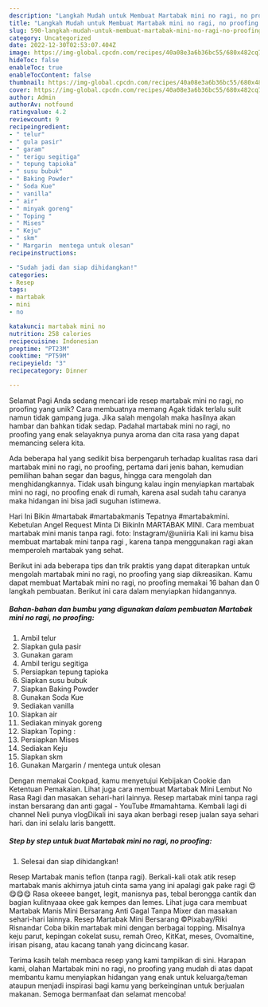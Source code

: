 ```yaml
---
description: "Langkah Mudah untuk Membuat Martabak mini no ragi, no proofing yang Lezat Sekali, Enak"
title: "Langkah Mudah untuk Membuat Martabak mini no ragi, no proofing yang Lezat Sekali, Enak"
slug: 590-langkah-mudah-untuk-membuat-martabak-mini-no-ragi-no-proofing-yang-lezat-sekali-enak
category: Uncategorized
date: 2022-12-30T02:53:07.404Z
image: https://img-global.cpcdn.com/recipes/40a08e3a6b36bc55/680x482cq70/martabak-mini-no-ragi-no-proofing-foto-resep-utama.jpg
hideToc: false
enableToc: true
enableTocContent: false
thumbnail: https://img-global.cpcdn.com/recipes/40a08e3a6b36bc55/680x482cq70/martabak-mini-no-ragi-no-proofing-foto-resep-utama.jpg
cover: https://img-global.cpcdn.com/recipes/40a08e3a6b36bc55/680x482cq70/martabak-mini-no-ragi-no-proofing-foto-resep-utama.jpg
author: Admin
authorAv: notfound
ratingvalue: 4.2
reviewcount: 9
recipeingredient:
- " telur"
- " gula pasir"
- " garam"
- " terigu segitiga"
- " tepung tapioka"
- " susu bubuk"
- " Baking Powder"
- " Soda Kue"
- " vanilla"
- " air"
- " minyak goreng"
- " Toping "
- " Mises"
- " Keju"
- " skm"
- " Margarin  mentega untuk olesan"
recipeinstructions:

- "Sudah jadi dan siap dihidangkan!"
categories:
- Resep
tags:
- martabak
- mini
- no

katakunci: martabak mini no 
nutrition: 258 calories
recipecuisine: Indonesian
preptime: "PT23M"
cooktime: "PT59M"
recipeyield: "3"
recipecategory: Dinner

---
```



Selamat Pagi Anda sedang mencari ide resep martabak mini no ragi, no proofing yang unik? Cara membuatnya memang Agak tidak terlalu sulit namun tidak gampang juga. Jika salah mengolah maka hasilnya akan hambar dan bahkan tidak sedap. Padahal martabak mini no ragi, no proofing yang enak selayaknya punya aroma dan cita rasa yang dapat memancing selera kita.


Ada beberapa hal yang sedikit bisa berpengaruh terhadap kualitas rasa dari martabak mini no ragi, no proofing, pertama dari jenis bahan, kemudian pemilihan bahan segar dan bagus, hingga cara mengolah dan menghidangkannya. Tidak usah bingung kalau ingin menyiapkan martabak mini no ragi, no proofing enak di rumah, karena asal sudah tahu caranya maka hidangan ini bisa jadi suguhan istimewa.

Hari Ini Bikin #martabak #martabakmanis Tepatnya #martabakmini. Kebetulan Angel Request Minta Di BikinIn MARTABAK MINI. Cara membuat martabak mini manis tanpa ragi. foto: Instagram/@uniiria Kali ini kamu bisa membuat martabak mini tanpa ragi , karena tanpa menggunakan ragi akan memperoleh martabak yang sehat.


Berikut ini ada beberapa tips dan trik praktis yang dapat diterapkan untuk mengolah martabak mini no ragi, no proofing yang siap dikreasikan. Kamu dapat membuat Martabak mini no ragi, no proofing memakai 16 bahan dan 0 langkah pembuatan. Berikut ini cara dalam menyiapkan hidangannya.

<!--inarticleads1-->

##### Bahan-bahan dan bumbu yang digunakan dalam pembuatan Martabak mini no ragi, no proofing:

1. Ambil  telur
1. Siapkan  gula pasir
1. Gunakan  garam
1. Ambil  terigu segitiga
1. Persiapkan  tepung tapioka
1. Siapkan  susu bubuk
1. Siapkan  Baking Powder
1. Gunakan  Soda Kue
1. Sediakan  vanilla
1. Siapkan  air
1. Sediakan  minyak goreng
1. Siapkan  Toping :
1. Persiapkan  Mises
1. Sediakan  Keju
1. Siapkan  skm
1. Gunakan  Margarin / mentega untuk olesan


Dengan memakai Cookpad, kamu menyetujui Kebijakan Cookie dan Ketentuan Pemakaian. Lihat juga cara membuat Martabak Mini Lembut No Rasa Ragi dan masakan sehari-hari lainnya. Resep martabak mini tanpa ragi instan bersarang dan anti gagal - YouTube #mamahtama. Kembali lagi di channel Neli punya vlogDikali ini saya akan berbagi resep jualan saya sehari hari. dan ini selalu laris bangettt. 

<!--inarticleads2-->

##### Step by step untuk buat Martabak mini no ragi, no proofing:


1. Selesai dan siap dihidangkan!

Resep Martabak manis teflon (tanpa ragi). Berkali-kali otak atik resep martabak manis akhirnya jatuh cinta sama yang ini apalagi gak pake ragi 😍😋😋😋 Rasa okeeee banget, legit, manisnya pas, tebal berongga cantik dan bagian kulitnyaaa okee gak kempes dan lemes. Lihat juga cara membuat Martabak Manis Mini Bersarang Anti Gagal Tanpa Mixer dan masakan sehari-hari lainnya. Resep Martabak Mini Bersarang ©Pixabay/Riki Risnandar Coba bikin martabak mini dengan berbagai topping. Misalnya keju parut, kepingan cokelat susu, remah Oreo, KitKat, meses, Ovomaltine, irisan pisang, atau kacang tanah yang dicincang kasar. 

Terima kasih telah membaca resep yang kami tampilkan di sini. Harapan kami, olahan Martabak mini no ragi, no proofing yang mudah di atas dapat membantu kamu menyiapkan hidangan yang enak untuk keluarga/teman ataupun menjadi inspirasi bagi kamu yang berkeinginan untuk berjualan makanan. Semoga bermanfaat dan selamat mencoba!
